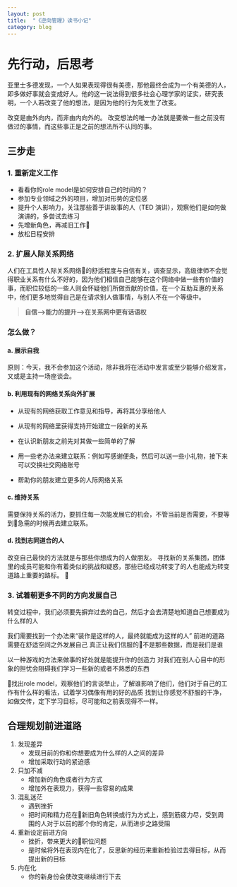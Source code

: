 ```yaml
---
layout: post
title:  "《逆向管理》读书小记"
category: blog
---
```

# 先行动，后思考

亚里士多德发现，一个人如果表现得很有美德，那他最终会成为一个有美德的人，即多做好事就会变成好人。他的这一说法得到很多社会心理学家的证实，研究表明，一个人若改变了他的想法，是因为他的行为先发生了改变。

改变是由外向内，而非由内向外的。
改变想法的唯一办法就是要做一些之前没有做过的事情，而这些事正是之前的想法所不认同的事。

## 三步走

### 1. 重新定义工作

* 看看你的role model是如何安排自己的时间的？
* 参加专业领域之外的项目，增加对形势的定位感
* 提升个人影响力，关注那些善于讲故事的人（TED 演讲），观察他们是如何做演讲的，多尝试去练习
* 先增新角色，再减旧工作
* 放松日程安排

### 2. 扩展人际关系网络

人们在工具性人际关系网络的舒适程度与自信有关，调查显示，高级律师不会觉得职业关系有什么不好的，因为他们相信自己能够在这个网络中做一些有价值的事，而职位较低的一些人则会怀疑他们所做贡献的价值，在一个互助互惠的关系中，他们更多地觉得自己是在请求别人做事情，与别人不在一个等级中。

> **自信-->能力的提升-->在关系网中更有话语权**

### 怎么做？

#### a. 展示自我

原则：今天，我不会参加这个活动，除非我将在活动中发言或至少能够介绍发言，又或是主持一场座谈会。

#### b. 利用现有的网络关系向外扩展

* 从现有的网络获取工作意见和指导，再将其分享给他人

* 从现有的网络里获得支持开始建立一段新的关系

* 在认识新朋友之前先对其做一些简单的了解

* 用一些老办法来建立联系：例如写感谢便条，然后可以送一些小礼物，接下来可以交换社交网络账号

* 帮助你的朋友建立更多的人际网络关系

#### c. 维持关系

需要保持关系的活力，要抓住每一次能发展它的机会，不管当前是否需要，不要等到急需的时候再去建立联系。

#### d. 找到志同道合的人

改变自己最快的方法就是与那些你想成为的人做朋友。
寻找新的关系集团，团体里的成员可能和你有着类似的挑战和疑惑，那些已经成功转变了的人也能成为转变道路上重要的路标。


### 3. 试着朝更多不同的方向发展自己

转变过程中，我们必须要先摒弃过去的自己，然后才会去清楚地知道自己想要成为什么样的人

我们需要找到一个办法来“装作是这样的人，最终就能成为这样的人”
前进的道路需要在舒适空间之外发展自己
真正让我们信服的不是那些数据，而是我们是谁

以一种游戏的方法来做事的好处就是能提升你的创造力
对我们在别人心目中的形象的担忧会阻碍我们学习一些新的或者不熟悉的东西

找出role model，观察他们的言谈举止，了解谁影响了他们，他们对于自己的工作有什么样的看法，试着学习偶像有用的好的品质
找到让你感觉不舒服的干净，如做交传，定下学习目标，尽可能和之前表现得不一样。

## 合理规划前进道路

1. 发现差异
    * 发现目前的你和你想要成为什么样的人之间的差异
    * 增加采取行动的紧迫感
2. 只加不减
    * 增加新的角色或者行为方式
    * 增加外在表现力，获得一些容易的成果
3. 混乱迷茫
    * 遇到挫折
    * 把时间和精力花在新旧角色转换或行为方式上，感到筋疲力尽，受到周围的人对于以前的那个你的肯定，从而进步之路受阻
4. 重新设定前进方向
    * 挫折，带来更大的职位问题
    * 是时候将外在表现内在化了，反思新的经历来重新检验过去得目标，从而提出新的目标
5. 内在化
    * 你的新身份会使改变继续进行下去